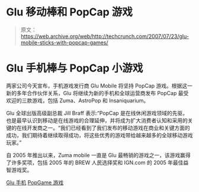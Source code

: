 # Glu 移动棒和 PopCap 游戏

> 原文：<https://web.archive.org/web/http://techcrunch.com/2007/07/23/glu-mobile-sticks-with-popcap-games/>

# Glu 手机棒与 PopCap 小游戏

两家公司今天宣布，手机游戏发行商 Glu Mobile 将坚持 PopCap 游戏。根据这一新的多年合作伙伴关系，Glu 将继续为新的手机和全球运营商发布 PopCap 最受欢迎的三款游戏，包括 Zuma、AstroPop 和 Insaniquarium。

Glu 全球出版高级副总裁 Jill Braff 表示:“PopCap 是在线休闲游戏领域的先驱，也是最早认识到移动是在线游戏的合理延伸，并将成为扩大消费者认知和采用的关键的在线开发商之一。“我们已经看到了我们发布的移动游戏在商业和关键方面的成功，我们期待着继续取得成功，将这些优秀的游戏带给越来越多的全球移动游戏玩家。”

自 2005 年推出以来，Zuma mobile 一直是 Glu 最畅销的游戏之一，该游戏赢得了许多奖项，包括 2005 年的 BREW 人民选择奖和 IGN.com 的 2005 年最佳益智游戏奖。

[Glu 手机](https://web.archive.org/web/20220809180456/http://www.glu.com/)
[PopGame 游戏](https://web.archive.org/web/20220809180456/http://www.popcap.com/)